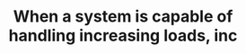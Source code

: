 ---
layout: all-exams
title: "When a system is capable of handling increasing loads, inc"
blurb: "The ability of a system to handling increased workloads without any degradation in performance is known as it's scalability."
quid: 287
---